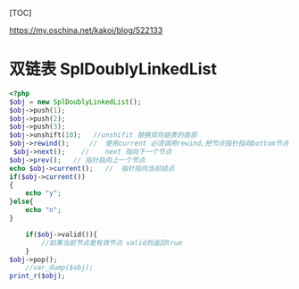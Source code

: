 [TOC]

https://my.oschina.net/kakoi/blog/522133



# 双链表  SplDoublyLinkedList



```php
<?php  
$obj = new SplDoublyLinkedList();  
$obj->push(1);  
$obj->push(2);  
$obj->push(3);  
$obj->unshift(10);   //unshifit 替换双向链表的首部  
$obj->rewind();     //  使用current 必须调用rewind,把节点指针指向bottom节点  
 $obj->next();    //    next 指向下一个节点  
$obj->prev();   // 指针指向上一个节点  
echo $obj->current();   //  指针指向当前结点  
if($obj->current())  
{  
    echo "y";  
}else{
    echo "n";  
}  

    if($obj->valid()){  
        //如果当前节点是有效节点 valid则返回true  
    }  
$obj->pop();    
    //var_dump($obj);  
print_r($obj);  
```






